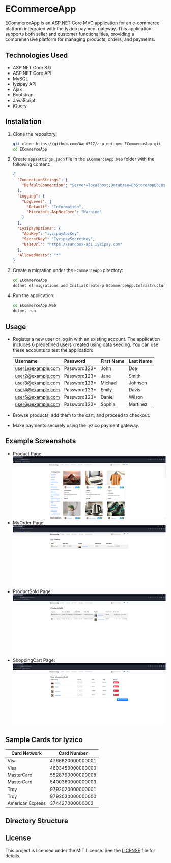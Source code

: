 # ECommerceApp

ECommerceApp is an ASP.NET Core MVC application for an e-commerce platform integrated with the Iyzico payment gateway. This application supports both seller and customer functionalities, providing a comprehensive platform for managing products, orders, and payments.


## Technologies Used

- ASP.NET Core 8.0
- ASP.NET Core API
- MySQL
- Iyzipay API
- Ajax
- Bootstrap
- JavaScript
- jQuery


## Installation

1. Clone the repository:
    ```bash
    git clone https://github.com/Aaed517/asp-net-mvc-ECommerceApp.git
    cd ECommerceApp
    ```

2. Create `appsettings.json` file in the `ECommerceApp.Web` folder with the following content:
    ```json
    {
      "ConnectionStrings": {
        "DefaultConnection": "Server=localhost;Database=DbStoreAppDb;User=YourUserName;Password=YourPassword;"
      },
      "Logging": {
        "LogLevel": {
          "Default": "Information",
          "Microsoft.AspNetCore": "Warning"
        }
      },
      "IyzipayOptions": {
        "ApiKey": "iyzipayApiKey",
        "SecretKey": "İyzipaySecretKey",
        "BaseUrl": "https://sandbox-api.iyzipay.com"
      },
      "AllowedHosts": "*"
    }
3. Create a migration under the `ECommerceApp` directory:
    ```bash
    cd ECommerceApp
    dotnet ef migrations add InitialCreate-p ECommerceApp.Infrastructure -s ECommerceApp.Web -o Data/Migrations
    ```
    
4. Run the application:
    ```bash
    cd ECommerceApp.Web
    dotnet run
    ```

## Usage

- Register a new user or log in with an existing account. The application includes 6 predefined users created using data seeding. You can use these accounts to test the application:

    | Username           | Password      | First Name | Last Name    | 
    |--------------------|---------------|------------|--------------|
    | user1@example.com  | Password123*  | John       | Doe          |
    | user2@example.com  | Password123*  | Jane       | Smith        | 
    | user3@example.com  | Password123*  | Michael    | Johnson      | 
    | user4@example.com  | Password123*  | Emily      | Davis        | 
    | user5@example.com  | Password123*  | Daniel     | Wilson       | 
    | user6@example.com  | Password123*  | Sophia     | Martinez     |
  
- Browse products, add them to the cart, and proceed to checkout.
- Make payments securely using the Iyzico payment gateway.
  
## Example Screenshots


- Product Page: ![Product Page](screenshots/Product.png)
- MyOrder Page: ![MyOrder Page](screenshots/MyOrder.png)
- ProductSold Page: ![ProductSold Page](screenshots/ProductsSold.png)
- ShoppingCart Page: ![ShoppingCart Page](screenshots/ShoppingCart.png)

## Sample Cards for Iyzico

| Card Network     | Card Number        |
|------------------|--------------------|
| Visa             | 4766620000000001   |
| Visa             | 4603450000000000   |
| MasterCard       | 5528790000000008   |
| MasterCard       | 5400360000000003   |
| Troy             | 9792020000000001   |
| Troy             | 9792030000000000   |
| American Express | 374427000000003    |

## Directory Structure




## License

This project is licensed under the MIT License. See the [LICENSE](LICENSE) file for details.

